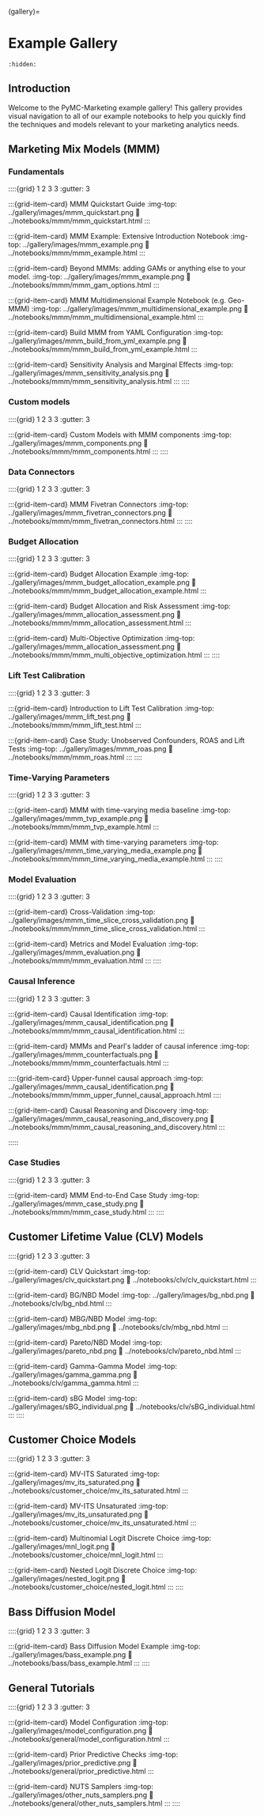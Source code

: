 (gallery)=
# Example Gallery

```{toctree}
:hidden:
```

## Introduction

Welcome to the PyMC-Marketing example gallery! This gallery provides visual navigation to all of our example notebooks to help you quickly find the techniques and models relevant to your marketing analytics needs.

## Marketing Mix Models (MMM)

### Fundamentals

::::{grid} 1 2 3 3
:gutter: 3

:::{grid-item-card} MMM Quickstart Guide
:img-top: ../gallery/images/mmm_quickstart.png
:link: ../notebooks/mmm/mmm_quickstart.html
:::

:::{grid-item-card} MMM Example: Extensive Introduction Notebook
:img-top: ../gallery/images/mmm_example.png
:link: ../notebooks/mmm/mmm_example.html
:::

:::{grid-item-card} Beyond MMMs: adding GAMs or anything else to your model.
:img-top: ../gallery/images/mmm_example.png
:link: ../notebooks/mmm/mmm_gam_options.html
:::

:::{grid-item-card} MMM Multidimensional Example Notebook (e.g. Geo-MMM)
:img-top: ../gallery/images/mmm_multidimensional_example.png
:link: ../notebooks/mmm/mmm_multidimensional_example.html
:::

:::{grid-item-card} Build MMM from YAML Configuration
:img-top: ../gallery/images/mmm_build_from_yml_example.png
:link: ../notebooks/mmm/mmm_build_from_yml_example.html
:::

:::{grid-item-card} Sensitivity Analysis and Marginal Effects
:img-top: ../gallery/images/mmm_sensitivity_analysis.png
:link: ../notebooks/mmm/mmm_sensitivity_analysis.html
:::
::::

### Custom models
::::{grid} 1 2 3 3
:gutter: 3

:::{grid-item-card} Custom Models with MMM components
:img-top: ../gallery/images/mmm_components.png
:link: ../notebooks/mmm/mmm_components.html
:::
::::

### Data Connectors

::::{grid} 1 2 3 3
:gutter: 3

:::{grid-item-card} MMM Fivetran Connectors
:img-top: ../gallery/images/mmm_fivetran_connectors.png
:link: ../notebooks/mmm/mmm_fivetran_connectors.html
:::
::::

### Budget Allocation

::::{grid} 1 2 3 3
:gutter: 3

:::{grid-item-card} Budget Allocation Example
:img-top: ../gallery/images/mmm_budget_allocation_example.png
:link: ../notebooks/mmm/mmm_budget_allocation_example.html
:::

:::{grid-item-card} Budget Allocation and Risk Assessment
:img-top: ../gallery/images/mmm_allocation_assessment.png
:link: ../notebooks/mmm/mmm_allocation_assessment.html
:::

:::{grid-item-card} Multi-Objective Optimization
:img-top: ../gallery/images/mmm_allocation_assessment.png
:link: ../notebooks/mmm/mmm_multi_objective_optimization.html
:::
::::

### Lift Test Calibration

::::{grid} 1 2 3 3
:gutter: 3

:::{grid-item-card} Introduction to Lift Test Calibration
:img-top: ../gallery/images/mmm_lift_test.png
:link: ../notebooks/mmm/mmm_lift_test.html
:::

:::{grid-item-card} Case Study: Unobserved Confounders, ROAS and Lift Tests
:img-top: ../gallery/images/mmm_roas.png
:link: ../notebooks/mmm/mmm_roas.html
:::
::::

### Time-Varying Parameters

::::{grid} 1 2 3 3
:gutter: 3

:::{grid-item-card} MMM with time-varying media baseline
:img-top: ../gallery/images/mmm_tvp_example.png
:link: ../notebooks/mmm/mmm_tvp_example.html
:::

:::{grid-item-card} MMM with time-varying parameters
:img-top: ../gallery/images/mmm_time_varying_media_example.png
:link: ../notebooks/mmm/mmm_time_varying_media_example.html
:::
::::

### Model Evaluation

::::{grid} 1 2 3 3
:gutter: 3

:::{grid-item-card} Cross-Validation
:img-top: ../gallery/images/mmm_time_slice_cross_validation.png
:link: ../notebooks/mmm/mmm_time_slice_cross_validation.html
:::

:::{grid-item-card} Metrics and Model Evaluation
:img-top: ../gallery/images/mmm_evaluation.png
:link: ../notebooks/mmm/mmm_evaluation.html
:::
::::

### Causal Inference

::::{grid} 1 2 3 3
:gutter: 3

:::{grid-item-card} Causal Identification
:img-top: ../gallery/images/mmm_causal_identification.png
:link: ../notebooks/mmm/mmm_causal_identification.html
:::

:::{grid-item-card} MMMs and Pearl's ladder of causal inference
:img-top: ../gallery/images/mmm_counterfactuals.png
:link: ../notebooks/mmm/mmm_counterfactuals.html
:::

::::{grid-item-card} Upper-funnel causal approach
:img-top: ../gallery/images/mmm_causal_identification.png
:link: ../notebooks/mmm/mmm_upper_funnel_causal_approach.html
::::

:::{grid-item-card} Causal Reasoning and Discovery
:img-top: ../gallery/images/mmm_causal_reasoning_and_discovery.png
:link: ../notebooks/mmm/mmm_causal_reasoning_and_discovery.html
:::

:::::

### Case Studies

::::{grid} 1 2 3 3
:gutter: 3

:::{grid-item-card} MMM End-to-End Case Study
:img-top: ../gallery/images/mmm_case_study.png
:link: ../notebooks/mmm/mmm_case_study.html
:::
::::

## Customer Lifetime Value (CLV) Models

::::{grid} 1 2 3 3
:gutter: 3

:::{grid-item-card} CLV Quickstart
:img-top: ../gallery/images/clv_quickstart.png
:link: ../notebooks/clv/clv_quickstart.html
:::

:::{grid-item-card} BG/NBD Model
:img-top: ../gallery/images/bg_nbd.png
:link: ../notebooks/clv/bg_nbd.html
:::

:::{grid-item-card} MBG/NBD Model
:img-top: ../gallery/images/mbg_nbd.png
:link: ../notebooks/clv/mbg_nbd.html
:::

:::{grid-item-card} Pareto/NBD Model
:img-top: ../gallery/images/pareto_nbd.png
:link: ../notebooks/clv/pareto_nbd.html
:::

:::{grid-item-card} Gamma-Gamma Model
:img-top: ../gallery/images/gamma_gamma.png
:link: ../notebooks/clv/gamma_gamma.html
:::

:::{grid-item-card} sBG Model
:img-top: ../gallery/images/sBG_individual.png
:link: ../notebooks/clv/sBG_individual.html
:::
::::

## Customer Choice Models

::::{grid} 1 2 3 3
:gutter: 3

:::{grid-item-card} MV-ITS Saturated
:img-top: ../gallery/images/mv_its_saturated.png
:link: ../notebooks/customer_choice/mv_its_saturated.html
:::

:::{grid-item-card} MV-ITS Unsaturated
:img-top: ../gallery/images/mv_its_unsaturated.png
:link: ../notebooks/customer_choice/mv_its_unsaturated.html
:::

:::{grid-item-card} Multinomial Logit Discrete Choice
:img-top: ../gallery/images/mnl_logit.png
:link: ../notebooks/customer_choice/mnl_logit.html
:::

:::{grid-item-card} Nested Logit Discrete Choice
:img-top: ../gallery/images/nested_logit.png
:link: ../notebooks/customer_choice/nested_logit.html
:::
::::

## Bass Diffusion Model

::::{grid} 1 2 3 3
:gutter: 3

:::{grid-item-card} Bass Diffusion Model Example
:img-top: ../gallery/images/bass_example.png
:link: ../notebooks/bass/bass_example.html
:::
::::

## General Tutorials

::::{grid} 1 2 3 3
:gutter: 3

:::{grid-item-card} Model Configuration
:img-top: ../gallery/images/model_configuration.png
:link: ../notebooks/general/model_configuration.html
:::

:::{grid-item-card} Prior Predictive Checks
:img-top: ../gallery/images/prior_predictive.png
:link: ../notebooks/general/prior_predictive.html
:::

:::{grid-item-card} NUTS Samplers
:img-top: ../gallery/images/other_nuts_samplers.png
:link: ../notebooks/general/other_nuts_samplers.html
:::
::::
